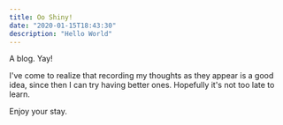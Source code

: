 ```yaml
---
title: Oo Shiny!
date: "2020-01-15T18:43:30"
description: "Hello World"
---
```


A blog. Yay!

I've come to realize that recording my thoughts as they appear is a good idea, since then I can try having better ones. Hopefully it's not too late to learn.

Enjoy your stay.
